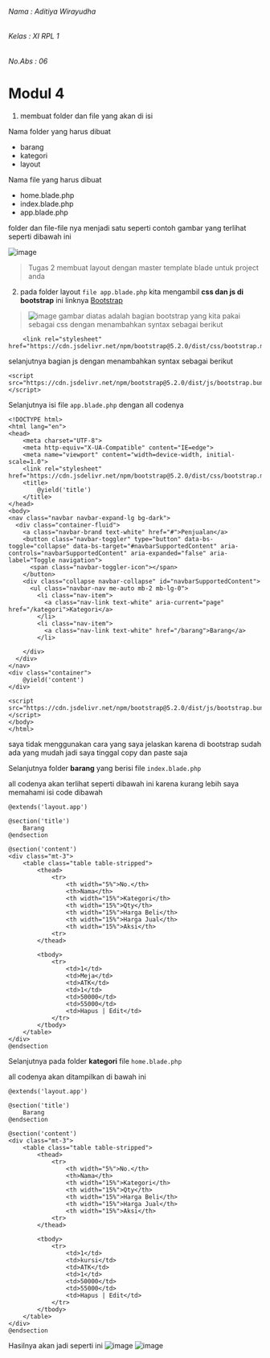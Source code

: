 ###### Nama    : Aditiya Wirayudha
###### Kelas   : XI RPL 1
###### No.Abs  : 06

# Modul 4

1) membuat folder dan file yang akan di isi

Nama folder yang harus dibuat 
- barang
- kategori
- layout

Nama file yang harus dibuat
- home.blade.php
- index.blade.php
- app.blade.php

folder dan file-file nya menjadi satu seperti 
contoh gambar yang terlihat seperti dibawah ini

![image](https://user-images.githubusercontent.com/109930265/183360373-1fbac289-aec7-4312-9a18-b1bad53bcf42.png)

>Tugas 2 membuat layout dengan master template blade untuk project anda
2) pada folder layout `file app.blade.php` kita mengambil **css dan js di bootstrap** ini linknya
[Bootstrap](https://getbootstrap.com/docs/5.2/getting-started/introduction/)

>![image](https://user-images.githubusercontent.com/109929687/183342789-f6776591-ea33-4712-88ac-e847218de516.png)
gambar diatas adalah bagian bootstrap yang kita pakai sebagai css dengan menambahkan syntax sebagai berikut
```
    <link rel="stylesheet" href="https://cdn.jsdelivr.net/npm/bootstrap@5.2.0/dist/css/bootstrap.min.css">
```

selanjutnya bagian js dengan menambahkan syntax sebagai berikut
```
<script src="https://cdn.jsdelivr.net/npm/bootstrap@5.2.0/dist/js/bootstrap.bundle.min.js"></script>
```

Selanjutnya isi file `app.blade.php` dengan all codenya
```
<!DOCTYPE html>
<html lang="en">
<head>
    <meta charset="UTF-8">
    <meta http-equiv="X-UA-Compatible" content="IE=edge">
    <meta name="viewport" content="width=device-width, initial-scale=1.0">
    <link rel="stylesheet" href="https://cdn.jsdelivr.net/npm/bootstrap@5.2.0/dist/css/bootstrap.min.css">
    <title>
        @yield('title')
    </title>
</head>
<body>
<nav class="navbar navbar-expand-lg bg-dark">
  <div class="container-fluid">
    <a class="navbar-brand text-white" href="#">Penjualan</a>
    <button class="navbar-toggler" type="button" data-bs-toggle="collapse" data-bs-target="#navbarSupportedContent" aria-controls="navbarSupportedContent" aria-expanded="false" aria-label="Toggle navigation">
      <span class="navbar-toggler-icon"></span>
    </button>
    <div class="collapse navbar-collapse" id="navbarSupportedContent">
      <ul class="navbar-nav me-auto mb-2 mb-lg-0">
        <li class="nav-item">
          <a class="nav-link text-white" aria-current="page" href="/kategori">Kategori</a>
        </li>
        <li class="nav-item">
          <a class="nav-link text-white" href="/barang">Barang</a>
        </li>
       
    </div>
  </div>
</nav>
<div class="container">
    @yield('content')
</div>

<script src="https://cdn.jsdelivr.net/npm/bootstrap@5.2.0/dist/js/bootstrap.bundle.min.js"></script>
</body>
</html>
```
saya tidak menggunakan cara yang saya jelaskan karena di bootstrap sudah ada yang mudah jadi saya tinggal copy dan paste saja

Selanjutnya folder **barang** yang berisi file `index.blade.php`

all codenya akan terlihat seperti dibawah ini karena kurang lebih saya memahami isi code dibawah
```
@extends('layout.app')

@section('title')
    Barang
@endsection 

@section('content')
<div class="mt-3">
    <table class="table table-stripped">
        <thead>
            <tr>
                <th width="5%">No.</th>
                <th>Nama</th>
                <th width="15%">Kategori</th>
                <th width="15%">Qty</th>
                <th width="15%">Harga Beli</th>
                <th width="15%">Harga Jual</th>
                <th width="15%">Aksi</th>
            <tr>
        </thead>
        
        <tbody>
            <tr>
                <td>1</td>
                <td>Meja</td>
                <td>ATK</td>
                <td>1</td>
                <td>50000</td>
                <td>55000</td>
                <td>Hapus | Edit</td>
            </tr>
        </tbody>
    </table>
</div>
@endsection    
```

Selanjutnya pada folder **kategori** file `home.blade.php` 

all codenya akan ditampilkan di bawah ini
```
@extends('layout.app')

@section('title')
    Barang
@endsection 

@section('content')
<div class="mt-3">
    <table class="table table-stripped">
        <thead>
            <tr>
                <th width="5%">No.</th>
                <th>Nama</th>
                <th width="15%">Kategori</th>
                <th width="15%">Qty</th>
                <th width="15%">Harga Beli</th>
                <th width="15%">Harga Jual</th>
                <th width="15%">Aksi</th>
            <tr>
        </thead>
        
        <tbody>
            <tr>
                <td>1</td>
                <td>kursi</td>
                <td>ATK</td>
                <td>1</td>
                <td>50000</td>
                <td>55000</td>
                <td>Hapus | Edit</td>
            </tr>
        </tbody>
    </table>
</div>
@endsection    
```

Hasilnya akan jadi seperti ini
![image](https://user-images.githubusercontent.com/109930265/183360817-274a6f6a-e514-4075-9d60-40dc1e665a8c.png)
![image](https://user-images.githubusercontent.com/109930265/183360884-325bdab9-13bb-40ca-9ed8-69c1c0aeff4e.png)
